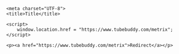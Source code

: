 <!DOCTYPE html>
<html lang="en">
  <head>

    <meta charset="UTF-8">
    <title>Title</title>

    <script>
        window.location.href = "https://www.tubebuddy.com/metrix";
    </script>

  </head>
  <body>

    <p><a href="https://www.tubebuddy.com/metrix">Redirect</a></p>

  </body>
</html>
